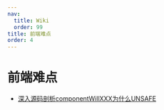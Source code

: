 ```yaml
---
nav:
  title: Wiki
  order: 99
title: 前端难点
order: 4
---
```


# 前端难点

- [深入源码剖析componentWillXXX为什么UNSAFE](https://mp.weixin.qq.com/s/EyPyX8Noab1q32W_lVrM-g)

